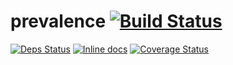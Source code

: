 # prevalence [![Build Status](https://travis-ci.org/agnaldo4j/prevalence.svg?branch=develop)](https://travis-ci.org/agnaldo4j/prevalence) 
[![Deps Status](https://beta.hexfaktor.org/badge/all/github/agnaldo4j/prevalence.svg?branch=develop)](https://beta.hexfaktor.org/github/agnaldo4j/prevalence) 
[![Inline docs](https://inch-ci.org/github/agnaldo4j/prevalence.svg?branch=develop)](https://inch-ci.org/github/agnaldo4j/prevalence)
[![Coverage Status](https://coveralls.io/repos/agnaldo4j/prevalence/badge.png?branch=develop)](https://coveralls.io/r/agnaldo4j/prevalence?branch=develop)